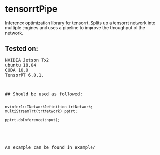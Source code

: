 # tensorrtPipe
Inference optimization library for tensorrt. Splits up a tensorrt network into multiple engines and uses a pipeline to improve the throughput of the network.
## Tested on:
<pre>
NVIDIA Jetson Tx2
ubuntu 18.04
CUDA 10.0
TensorRT 6.0.1.
<pre>


## Should be used as followed:
<pre><code>
nvinfer1::INetworkDefinition trtNetwork;
multiStreamTrt(trtNetwork) pptrt;

pptrt.doInference(input);

</code></pre>

An example can be found in example/
